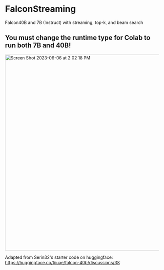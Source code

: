 # FalconStreaming
Falcon40B and 7B (Instruct) with streaming, top-k, and beam search

## You must change the runtime type for Colab to run both 7B and 40B!
<img width="643" alt="Screen Shot 2023-06-06 at 2 02 18 PM" src="https://github.com/andrewgcodes/FalconStreaming/assets/24441720/3275a0da-e39d-4233-bcf1-0e9c56daef40">

Adapted from Serin32's starter code on huggingface: https://huggingface.co/tiiuae/falcon-40b/discussions/38
